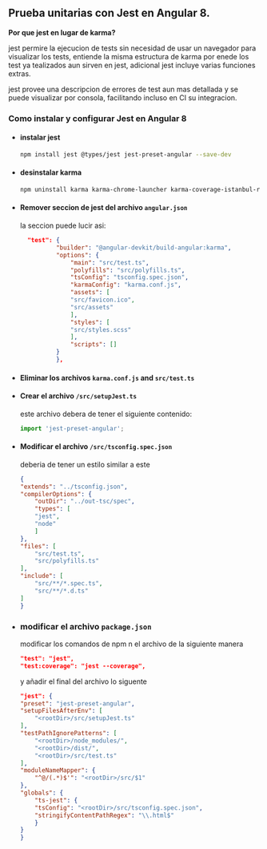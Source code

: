## Prueba unitarias con Jest en Angular 8.

**Por que jest en lugar de karma?**

jest permire la ejecucion de tests sin necesidad de usar un navegador para visualizar los tests, entiende la misma estructura de karma por enede los test ya tealizados aun sirven en jest, adicional jest incluye varias funciones extras.

jest provee una descripcion de errores de test aun mas detallada y se puede visualizar por consola, facilitando incluso en CI su integracion.

### Como instalar y configurar Jest en Angular 8

- #### instalar jest
  ```bash
  npm install jest @types/jest jest-preset-angular --save-dev
  ```
- #### desinstalar karma
  ```bash
  npm uninstall karma karma-chrome-launcher karma-coverage-istanbul-reporter karma-jasmine karma-jasmine-html-reporter @types/jasmine @types/jasminewd2 jasmine-core jasmine-spec-reporter
  ```
- #### Remover seccion de jest del archivo `angular.json`
  la seccion puede lucir asi:

  ```json
    "test": {
            "builder": "@angular-devkit/build-angular:karma",
            "options": {
                "main": "src/test.ts",
                "polyfills": "src/polyfills.ts",
                "tsConfig": "tsconfig.spec.json",
                "karmaConfig": "karma.conf.js",
                "assets": [
                "src/favicon.ico",
                "src/assets"
                ],
                "styles": [
                "src/styles.scss"
                ],
                "scripts": []
            }
            },
  ```
- #### Eliminar los archivos `karma.conf.js` and `src/test.ts`

- #### Crear el archivo `/src/setupJest.ts`
    este archivo debera de tener el siguiente contenido:

    ```typescript
    import 'jest-preset-angular';
    ```
- #### Modificar el archivo `/src/tsconfig.spec.json`
    deberia de tener un estilo similar a este

    ```json
    {
    "extends": "../tsconfig.json",
    "compilerOptions": {
        "outDir": "../out-tsc/spec",
        "types": [
        "jest",
        "node"
        ]
    },
    "files": [
        "src/test.ts",
        "src/polyfills.ts"
    ],
    "include": [
        "src/**/*.spec.ts",
        "src/**/*.d.ts"
    ]
    }
    ```

- ### modificar el archivo `package.json`

    modificar los comandos de npm n el archivo de la siguiente manera
    ```json
    "test": "jest",
    "test:coverage": "jest --coverage",
    ```
    y añadir el final del archivo lo siguente
    ```json
    "jest": {
    "preset": "jest-preset-angular",
    "setupFilesAfterEnv": [
        "<rootDir>/src/setupJest.ts"
    ],
    "testPathIgnorePatterns": [
        "<rootDir>/node_modules/",
        "<rootDir>/dist/",
        "<rootDir>/src/test.ts"
    ],
    "moduleNameMapper": {
        "^@/(.*)$'": "<rootDir>/src/$1"
    },
    "globals": {
        "ts-jest": {
        "tsConfig": "<rootDir>/src/tsconfig.spec.json",
        "stringifyContentPathRegex": "\\.html$"
        }
    }
    }
    ```